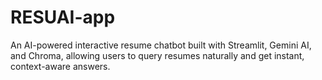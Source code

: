 # RESUAI-app
An AI-powered interactive resume chatbot built with Streamlit, Gemini AI, and Chroma, allowing users to query resumes naturally and get instant, context-aware answers.
